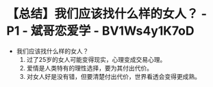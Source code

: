 # 【总结】我们应该找什么样的女人？ - P1 - 斌哥恋爱学 - BV1Ws4y1K7oD

-   我们应该找什么样的女人？
    1.  过了25岁的女人可能变得现实，心理变成交易心理。
    2.  爱情是人类特有的理性选择，要为其付出代价。
    3.  对女人好是没有错，但要清楚付出代价，世界看透会变得更成熟。
